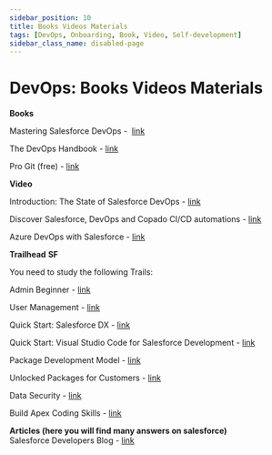 ```yaml
---
sidebar_position: 10
title: Books Videos Materials
tags: [DevOps, Onboarding, Book, Video, Self-development]
sidebar_class_name: disabled-page
---
```

# DevOps: Books Videos Materials

<!-- TODO: Check and supplement the sources -->
**Books**

Mastering Salesforce DevOps -  [link](https://www.amazon.com/Mastering-Salesforce-DevOps-Delivering-Innovation/dp/1484254724)

The DevOps Handbook - [link](https://www.amazon.com/Mastering-Salesforce-DevOps-Delivering-Innovation/dp/1484254724)

Pro Git (free) - [link](https://git-scm.com/book/en/v2)

  
**Video**

Introduction: The State of Salesforce DevOps - [link](https://youtu.be/enA_rPOirEM)

Discover Salesforce, DevOps and Copado CI/CD automations - [link](https://youtu.be/JrX7b_pL23Y)

Azure DevOps with Salesforce - [link](https://youtu.be/KPGaVO72I1s)

  
**Trailhead** **SF**

You need to study the following Trails:

Admin Beginner - [link](https://trailhead.salesforce.com/en/content/learn/trails/force_com_admin_beginner)

User Management - [link](https://trailhead.salesforce.com/en/content/learn/modules/lex_implementation_user_setup_mgmt)

Quick Start: Salesforce DX - [link](https://trailhead.salesforce.com/en/content/learn/projects/quick-start-salesforce-dx)

Quick Start: Visual Studio Code for Salesforce Development - [link](https://trailhead.salesforce.com/content/learn/projects/quickstart-vscode-salesforce?trailmix_creator_id=rteeling&trailmix_slug=salesforce-devops)

Package Development Model - [link](https://trailhead.salesforce.com/content/learn/modules/sfdx_dev_model?trailmix_creator_id=rteeling&trailmix_slug=salesforce-devops)

Unlocked Packages for Customers - [link](https://trailhead.salesforce.com/content/learn/modules/unlocked-packages-for-customers?trailmix_creator_id=rteeling&trailmix_slug=salesforce-devops)

Data Security - [link](https://trailhead.salesforce.com/en/content/learn/modules/data_security)

Build Apex Coding Skills - [link](https://trailhead.salesforce.com/en/content/learn/trails/build-apex-coding-skills)

**Articles (here you will find many answers on salesforce)**  
Salesforce Developers Blog - [link](https://developer.salesforce.com/blogs/2018/02/getting-started-salesforce-dx-part-1-5.html)